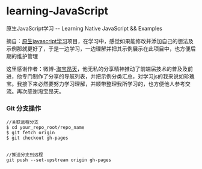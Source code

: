 learning-JavaScript
===================

原生JavaScript学习 -- Learning Native JavaScript &amp;&amp; Examples

摘自：[原生javascript学习](http://js.fgm.cc/learn/)项目，在学习中，感觉如果能修改并添加自己的想法及示例那就更好了，于是一边学习，一边理解并把其示例展示在此项目中，也方便后期的维护管理

这里感谢作者：微博-[淘宝昂天](http://weibo.com/373000333)，他无私的分享精神推动了前端届技术的普及及前进，他专门制作了分享的导航列表，并把示例分类汇总，对学习js的我来说如珍瑰宝。我接下来必然要努力学习理解，并顺带整理我所学习的，也方便他人参考交流。再次感谢淘宝昂天。

### Git 分支操作

    //关联远程分支
    $ cd your_repo_root/repo_name
    $ git fetch origin
    $ git checkout gh-pages


    //推送分支到远程
    git push --set-upstream origin gh-pages
